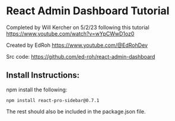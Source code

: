 # React Admin Dashboard Tutorial
Completed by Will Kercher on 5/2/23
following this tutorial https://www.youtube.com/watch?v=wYpCWwD1oz0

Created by EdRoh https://www.youtube.com/@EdRohDev

Src code: https://github.com/ed-roh/react-admin-dashboard

## Install Instructions:
npm install the following:
```
npm install react-pro-sidebar@0.7.1

``` 
The rest should also be included in the package.json file.

